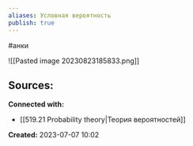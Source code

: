 ```yaml
---
aliases: Условная вероятность
publish: true
---
```

#анки

![[Pasted image 20230823185833.png]]





**Sources:**
- 


**Connected with:**
- [[519.21  Probability theory|Теория вероятностей]]



**Created:** 2023-07-07 10:02